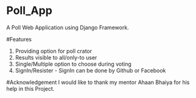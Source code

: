 # Poll_App
A Poll Web Application using Django Framework.

#Features
1. Providing option for poll crator
2. Results visible to all/only-to user
3. Single/Multiple option to choose during voting
4. SignIn/Resister - SignIn can be done by Github or Facebook


#Acknowledgement
I would like to thank my mentor Ahaan Bhaiya for his help in this Project.

